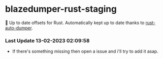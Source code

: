 # blazedumper-rust-staging

🚀 Up to date offsets for Rust. Automatically kept up to date thanks to [rust-auto-dumper](https://github.com/Akandesh/rust-auto-dumper).


### Last Update 13-02-2023 02:09:58
- If there's something missing then open a issue and i'll try to add it asap.